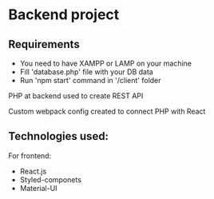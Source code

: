 <h1>Backend project</h1>

<h2>Requirements</h2>
<ul>
  <li>You need to have XAMPP or LAMP on your machine</li>
  <li>Fill 'database.php' file with your DB data</li>
  <li>Run 'npm start' command in '/client' folder</li>
</ul>

<p>PHP at backend used to create REST API<p>

<p>Custom webpack config created to connect PHP with React</p>

<h2>Technologies used:</h2>
<p>For frontend:</p>
<ul>
  <li>React.js</li>
  <li>Styled-componets</li>
  <li>Material-UI</li>
</ul>